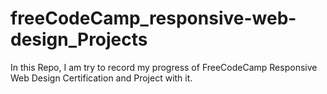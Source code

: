 # freeCodeCamp_responsive-web-design_Projects
In this Repo, I am try to record my progress of FreeCodeCamp Responsive Web Design Certification and Project with it.
